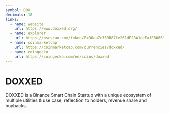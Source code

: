 ```yaml
---
symbol: DOX
decimals: 18
links:
  - name: website
    url: https://www.doxxed.org/
  - name: explorer
    url: https://bscscan.com/token/0x30ea7c369B87fe261dE28A1eeFafE806696A738B
  - name: coinmarketcap
    url: https://coinmarketcap.com/currencies/doxxed/
  - name: coingecko
    url: https://coingecko.com/en/coins/doxxed
---
```


# DOXXED

DOXXED is a Binance Smart Chain Startup with a unique ecosystem of multiple utilities & use case, reflection to holders, revenue share and buybacks.
